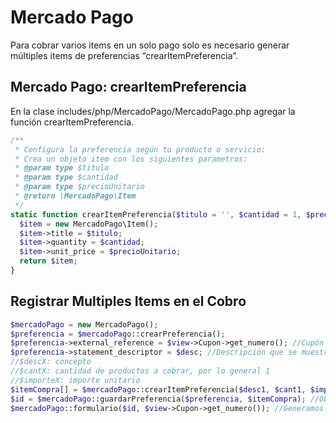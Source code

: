 # Mercado Pago

Para cobrar varios items en un solo pago solo es necesario generar múltiples items de preferencias “crearItemPreferencia”.

## Mercado Pago: crearItemPreferencia

En la clase includes/php/MercadoPago/MercadoPago.php agregar la función crearItemPreferencia.

```php
/**
 * Configura la preferencia según tu producto o servicio:
 * Crea un objeto item con los siguientes parametros:
 * @param type $titulo
 * @param type $cantidad
 * @param type $precioUnitario
 * @return \MercadoPago\Item
 */
static function crearItemPreferencia($titulo = '', $cantidad = 1, $precioUnitario = 1) {
  $item = new MercadoPago\Item();
  $item->title = $titulo;
  $item->quantity = $cantidad;
  $item->unit_price = $precioUnitario;
  return $item;
}
```

## Registrar Multiples Items en el Cobro

```php
$mercadoPago = new MercadoPago();
$preferencia = $mercadoPago::crearPreferencia();
$preferencia->external_reference = $view->Cupon->get_numero(); //Cupón padre al cual se debe registrar el pago.
$preferencia->statement_descriptor = $desc; //Descripción que se muestra al levantar el modal de cobro.
//$descX: concepto
//$cantX: cantidad de productos a cobrar, por lo general 1
//$importeX: importe unitario
$itemCompra[] = $mercadoPago::crearItemPreferencia($desc1, $cant1, $importe1);
$id = $mercadoPago::guardarPreferencia($preferencia, $itemCompra); //Obtenemos el id necesario para armar el formulario de cobro.
$mercadoPago::formulario($id, $view->Cupon->get_numero()); //Generamos el formulario de cobro.
```
